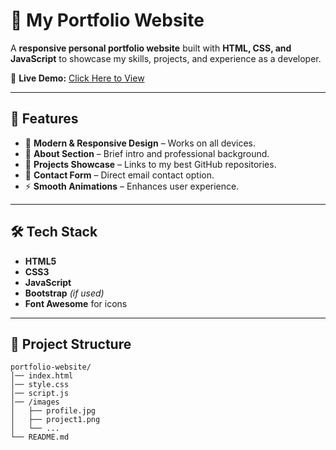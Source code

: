 # 🌟 My Portfolio Website  

A **responsive personal portfolio website** built with **HTML, CSS, and JavaScript** to showcase my skills, projects, and experience as a developer.  

🚀 **Live Demo:** [Click Here to View](https://prithi-portfolio.netlify.app/)  

---

## 📌 Features
- 🎨 **Modern & Responsive Design** – Works on all devices.
- 📝 **About Section** – Brief intro and professional background.
- 💼 **Projects Showcase** – Links to my best GitHub repositories.
- 📧 **Contact Form** – Direct email contact option.
- ⚡ **Smooth Animations** – Enhances user experience.

---

## 🛠 Tech Stack
- **HTML5**
- **CSS3**
- **JavaScript**
- **Bootstrap** *(if used)*
- **Font Awesome** for icons

---

## 📂 Project Structure
```plaintext
portfolio-website/
│── index.html
│── style.css
│── script.js
│── /images
│   ├── profile.jpg
│   ├── project1.png
│   └── ...
└── README.md
